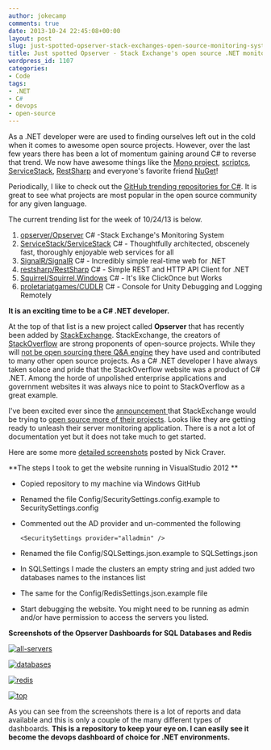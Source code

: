 ```yaml
---
author: jokecamp
comments: true
date: 2013-10-24 22:45:08+00:00
layout: post
slug: just-spotted-opserver-stack-exchanges-open-source-monitoring-system
title: Just spotted Opserver - Stack Exchange's open source .NET monitoring system
wordpress_id: 1107
categories:
- Code
tags:
- .NET
- C#
- devops
- open-source
---
```


As a .NET developer were are used to finding ourselves left out in the cold when it comes to awesome open source projects. However, over the last few years there has been a lot of momentum gaining around C# to reverse that trend. We now have awesome things like the [Mono project](http://www.mono-project.com/Main_Page), [scriptcs](http://scriptcs.net/), [ServiceStack](http://www.servicestack.net/), [RestSharp](https://github.com/restsharp/RestSharp) and everyone's favorite friend [NuGet](http://www.nuget.org/)!

Periodically, I like to check out the [GitHub trending repositories for C#](https://github.com/trending?l=csharp&since=weekly). It is great to see what projects are most popular in the open source community for any given language.

The current trending list for the week of 10/24/13 is below.

  1. [opserver/Opserver](https://github.com/opserver/Opserver) C# -Stack Exchange's Monitoring System
  2. [ServiceStack/ServiceStack](https://github.com/ServiceStack/ServiceStack) C# - Thoughtfully architected, obscenely fast, thoroughly enjoyable web services for all
  3. [SignalR/SignalR](https://github.com/SignalR/SignalR) C# - Incredibly simple real-time web for .NET
  4. [restsharp/RestSharp](https://github.com/restsharp/RestSharp) C# - Simple REST and HTTP API Client for .NET
  5. [Squirrel/Squirrel.Windows](https://github.com/Squirrel/Squirrel.Windows) C# - It's like ClickOnce but Works
  6. [proletariatgames/CUDLR](https://github.com/proletariatgames/CUDLR) C# - Console for Unity Debugging and Logging Remotely

**It is an exciting time to be a C# .NET developer.**

At the top of that list is a new project called **Opserver** that has recently been added by [StackExchange](http://stackexchange.com/). StackExchange, the creators of [StackOverflow](http://stackoverflow.com/) are strong proponents of open-source projects. While they will [not be open sourcing there Q&A engine](http://meta.stackoverflow.com/questions/3086/will-open-sourcing-stack-overflow-destroy-our-business-model) they have used and contributed to many other open source projects. As a C# .NET developer I have always taken solace and pride that the StackOverflow website was a product of C# .NET. Among the horde of unpolished enterprise applications and government websites it was always nice to point to StackOverflow as a great example.

I've been excited ever since the [announcement ](http://blog.stackoverflow.com/2012/02/stack-exchange-open-source-projects/)that StackExchange would be trying to [open source more of their projects](http://nickcraver.com/blog/2012/04/12/what-weve-been-up-to/). Looks like they are getting ready to unleash their server monitoring application. There is a not a lot of documentation yet but it does not take much to get started.

Here are some more [detailed screenshots](http://imgur.com/a/dawwf) posted by Nick Craver.

**The steps I took to get the website running in VisualStudio 2012 **

  * Copied repository to my machine via Windows GitHub
  * Renamed the file Config/SecuritySettings.config.example to SecuritySettings.config
  * Commented out the AD provider and un-commented the following

    ```
    <SecuritySettings provider="alladmin" />
    ```

  * Renamed the file Config/SQLSettings.json.example to SQLSettings.json
  * In SQLSettings I made the clusters an empty string and just added two databases names to the instances list
  * The same for the Config/RedisSettings.json.example file
  * Start debugging the website. You might need to be running as admin and/or have permission to access the servers you listed.

**Screenshots of the Opserver Dashboards for SQL Databases and Redis**

[![all-servers](http://jokecamp.files.wordpress.com/2013/10/all-servers.png?w=300)](http://jokecamp.files.wordpress.com/2013/10/all-servers.png)

[![databases](http://jokecamp.files.wordpress.com/2013/10/databases.png?w=300)](http://jokecamp.files.wordpress.com/2013/10/databases.png)

[![redis](http://jokecamp.files.wordpress.com/2013/10/redis.png?w=300)](http://jokecamp.files.wordpress.com/2013/10/redis.png)

[![top](http://jokecamp.files.wordpress.com/2013/10/top.png?w=300)](http://jokecamp.files.wordpress.com/2013/10/top.png)

As you can see from the screenshots there is a lot of reports and data available and this is only a couple of the many different types of dashboards. **This is a repository to keep your eye on. I can easily see it become the devops dashboard of choice for .NET environments.**
